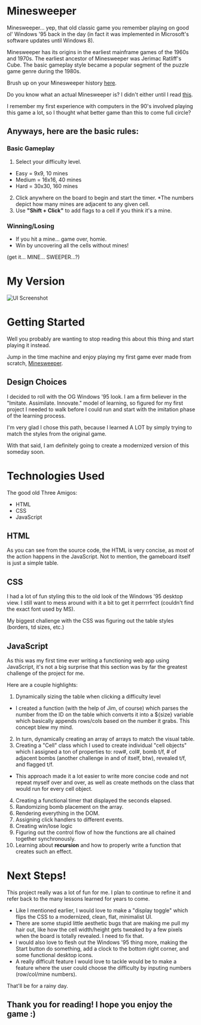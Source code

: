 # Minesweeper

Minesweeper... yep, that old classic game you remember playing on good ol' Windows '95 back in the day (in fact it was implemented in Microsoft's software updates until Windows 8).

Minesweeper has its origins in the earliest mainframe games of the 1960s and 1970s. The earliest ancestor of Minesweeper was Jerimac Ratliff's Cube. The basic gameplay style became a popular segment of the puzzle game genre during the 1980s.

Brush up on your Minesweeper history [here](https://en.wikipedia.org/wiki/Minesweeper_(video_game)).

Do you know what an actual Minesweeper is? I didn't either until I read [this](https://en.wikipedia.org/wiki/Minesweeper).

I remember my first experience with computers in the 90's involved playing this game a lot, so I thought what better game than this to come full circle?

## Anyways, here are the basic rules:

### Basic Gameplay
1. Select your difficulty level.
* Easy = 9x9, 10 mines
* Medium = 16x16, 40 mines
* Hard = 30x30, 160 mines
2. Click anywhere on the board to begin and start the timer.
*The numbers depict how many mines are adjacent to any given cell.
3. Use **"Shift + Click"** to add flags to a cell if you think it's a mine.


### Winning/Losing
* If you hit a mine... game over, homie.
* Win by uncovering all the cells without mines!

(get it... MINE... SWEEPER...?)

# My Version

![UI Screenshot](https://i.imgur.com/LUzYddy.png)

# Getting Started
Well you probably are wanting to stop reading this about this thing and start playing it instead.

Jump in the time machine and enjoy playing my first game ever made from scratch, [Minesweeper](https://nickarocho.github.io/minesweeper/).

## Design Choices

I decided to roll with the OG Windows '95 look. I am a firm believer in the "Imitate. Assimilate. Innovate." model of learning, so figured for my first project I needed to walk before I could run and start with the imitation phase of the learning process.

I'm very glad I chose this path, because I learned A LOT by simply trying to match the styles from the original game.

With that said, I am definitely going to create a modernized version of this someday soon.

# Technologies Used
The good old Three Amigos:
* HTML
* CSS
* JavaScript

## HTML
As you can see from the source code, the HTML is very concise, as most of the action happens in the JavaScript. Not to mention, the gameboard itself is just a simple table.

## CSS
I had a lot of fun styling this to the old look of the Windows '95 desktop view. I still want to mess around with it a bit to get it perrrrfect (couldn't find the exact font used by MS).

My biggest challenge with the CSS was figuring out the table styles (borders, td sizes, etc.)

## JavaScript
As this was my first time ever writing a functioning web app using JavaScript, it's not a big surprise that this section was by far the greatest challenge of the project for me. 

Here are a couple highlights:

1. Dynamically sizing the table when clicking a difficulty level
* I created a function (with the help of Jim, of course) which parses the number from the ID on the table which converts it into a ${size} variable which basically appends rows/cols based on the number it grabs. This concept blew my mind.
2. In turn, dynamically creating an array of arrays to match the visual table.
3. Creating a "Cell" class which I used to create individual "cell objects" which I assigned a ton of properties to: row#, col#, bomb t/f, # of adjacent bombs (another challenge in and of itself, btw), revealed t/f, and flagged t/f.
* This approach made it a lot easier to write more concise code and not repeat myself over and over, as well as create methods on the class that would run for every cell object.
4. Creating a functional timer that displayed the seconds elapsed.
5. Randomizing bomb placement on the array.
6. Rendering everything in the DOM.
7. Assigning click handlers to different events.
8. Creating win/lose logic
9. Figuring out the control flow of how the functions are all chained together synchronously.
10. Learning about **recursion** and how to properly write a function that creates such an effect.

# Next Steps!
This project really was a lot of fun for me. I plan to continue to refine it and refer back to the many lessons learned for years to come.

* Like I mentioned earlier, I would love to make a "display toggle" which flips the CSS to a modernized, clean, flat, minimalist UI.
* There are some stupid little aesthetic bugs that are making me pull my hair out, like how the cell width/height gets tweaked by a few pixels when the board is totally revealed. I need to fix that.
* I would also love to flesh out the Windows '95 thing more, making the Start button do something, add a clock to the bottom right corner, and some functional desktop icons.
* A really difficult feature I would love to tackle would be to make a feature where the user could choose the difficulty by inputing numbers (row/col/mine numbers). 

That'll be for a rainy day.

## Thank you for reading! I hope you enjoy the game :)
